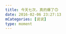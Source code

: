 ```yaml
---
title: 今天七次，真的爆了🙃
date: 2016-02-06 23:27:13
mCategories: [说说]
type: moment
---
```


<div id="quote-20160206232713"></div>

<script src="/lib/moment/quote.js"></script>
<script src="/lib/moment/pics.js"></script>
<script>
var data = {
    "post": {"content": "一天八次菊花都要爆了，已瘫😪", "date": "2016-02-05 20:19:43", "author": "我"},
    "picDivId": null,
    "pics": null
};
quoteRender(data, "quote-20160206232713");
</script>
